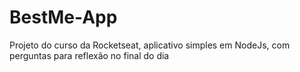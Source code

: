 # BestMe-App
Projeto do curso da Rocketseat, aplicativo simples em NodeJs, com perguntas para reflexão no final do dia
